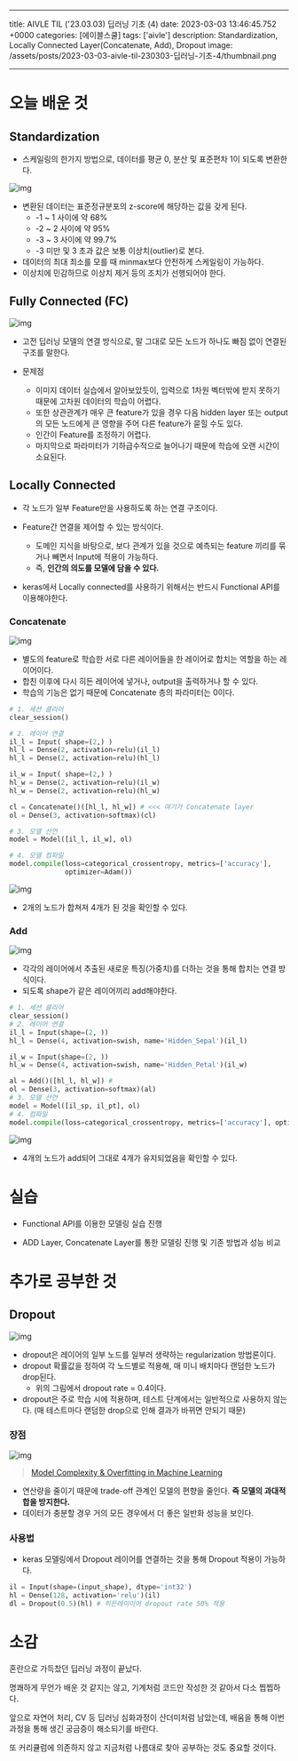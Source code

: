

---
title: AIVLE TIL ('23.03.03) 딥러닝 기초 (4)
date: 2023-03-03 13:46:45.752 +0000
categories: [에이블스쿨]
tags: ['aivle']
description: Standardization, Locally Connected Layer(Concatenate, Add), Dropout
image: /assets/posts/2023-03-03-aivle-til-230303-딥러닝-기초-4/thumbnail.png

---

# 오늘 배운 것

## Standardization

- 스케일링의 한가지 방법으로, 데이터를 평균 0, 분산 및 표준편차 1이 되도록 변환한다.

![img](/assets/posts/2023-03-03-aivle-til-230303-딥러닝-기초-4/img0.png)

- 변환된 데이터는 표준정규분포의 z-score에 해당하는 값을 갖게 된다. 
    - -1 ~ 1 사이에 약 68%
    - -2 ~ 2 사이에 약 95%
    - -3 ~ 3 사이에 약 99.7%
    - -3 미만 및 3 초과 값은 보통 이상치(outlier)로 본다.
- 데이터의 최대 최소를 모를 때 minmax보다 안전하게 스케일링이 가능하다.
- 이상치에 민감하므로 이상치 제거 등의 조치가 선행되어야 한다.

## Fully Connected (FC)

![img](/assets/posts/2023-03-03-aivle-til-230303-딥러닝-기초-4/img1.png)

- 고전 딥러닝 모델의 연결 방식으로, 말 그대로 모든 노드가 하나도 빠짐 없이 연결된 구조를 말한다.


- 문제점
    - 이미지 데이터 실습에서 알아보았듯이, 입력으로 1차원 벡터밖에 받지 못하기 때문에 고차원 데이터의 학습이 어렵다.
    - 또한 상관관계가 매우 큰 feature가 있을 경우 다음 hidden layer 또는 output의 모든 노드에게 큰 영향을 주어 다른 feature가 묻힐 수도 있다.
    - 인간이 Feature를 조정하기 어렵다.
    - 마지막으로 파라미터가 기하급수적으로 늘어나기 때문에 학습에 오랜 시간이 소요된다.
    
## Locally Connected

- 각 노드가 일부 Feature만을 사용하도록 하는 연결 구조이다.
- Feature간 연결을 제어할 수 있는 방식이다.
    - 도메인 지식을 바탕으로, 보다 관계가 있을 것으로 예측되는 feature 끼리를 묶거나 빼면서 Input에 적용이 가능하다.
    - 즉, **인간의 의도를 모델에 담을 수 있다.**


- keras에서 Locally connected를 사용하기 위해서는 반드시 Functional API를 이용해야한다.
    
### Concatenate

![img](/assets/posts/2023-03-03-aivle-til-230303-딥러닝-기초-4/img2.png)

- 별도의 feature로 학습한 서로 다른 레이어들을 한 레이어로 합치는 역할을 하는 레이어이다.
- 합친 이후에 다시 히든 레이어에 넣거나, output을 출력하거나 할 수 있다.
- 학습의 기능은 없기 때문에 Concatenate 층의 파라미터는 0이다.

```python
# 1. 세션 클리어
clear_session()

# 2. 레이어 연결
il_l = Input( shape=(2,) )
hl_l = Dense(2, activation=relu)(il_l)
hl_l = Dense(2, activation=relu)(hl_l)

il_w = Input( shape=(2,) )
hl_w = Dense(2, activation=relu)(il_w)
hl_w = Dense(2, activation=relu)(hl_w)

cl = Concatenate()([hl_l, hl_w]) # <<< 여기가 Concatenate layer
ol = Dense(3, activation=softmax)(cl)

# 3. 모델 선언
model = Model([il_l, il_w], ol)

# 4. 모델 컴파일
model.compile(loss=categorical_crossentropy, metrics=['accuracy'],
              optimizer=Adam())
```

![img](/assets/posts/2023-03-03-aivle-til-230303-딥러닝-기초-4/img3.png)

- 2개의 노드가 합쳐져 4개가 된 것을 확인할 수 있다.

### Add

![img](/assets/posts/2023-03-03-aivle-til-230303-딥러닝-기초-4/img4.png)

- 각각의 레이어에서 추출된 새로운 특징(가중치)를 더하는 것을 통해 합치는 연결 방식이다.
- 되도록 shape가 같은 레이어끼리 add해야한다.

```python
# 1. 세션 클리어
clear_session()
# 2. 레이어 연결
il_l = Input(shape=(2, ))
hl_l = Dense(4, activation=swish, name='Hidden_Sepal')(il_l)

il_w = Input(shape=(2, ))
hl_w = Dense(4, activation=swish, name='Hidden_Petal')(il_w)

al = Add()([hl_l, hl_w]) #
ol = Dense(3, activation=softmax)(al)
# 3. 모델 선언
model = Model([il_sp, il_pt], ol)
# 4. 컴파일
model.compile(loss=categorical_crossentropy, metrics=['accuracy'], optimizer=Adam())
```

![img](/assets/posts/2023-03-03-aivle-til-230303-딥러닝-기초-4/img5.png)

- 4개의 노드가 add되어 그대로 4개가 유지되었음을 확인할 수 있다.

# 실습

- Functional API를 이용한 모델링 실습 진행

- ADD Layer, Concatenate Layer를 통한 모델링 진행 및 기존 방법과 성능 비교

# 추가로 공부한 것

## Dropout

![img](/assets/posts/2023-03-03-aivle-til-230303-딥러닝-기초-4/img6.png)

- dropout은 레이어의 일부 노드를 일부러 생략하는 regularization 방법론이다.
- dropout 확률값을 정하여 각 노드별로 적용해, 매 미니 배치마다 랜덤한 노드가 drop된다.
    - 위의 그림에서 dropout rate = 0.4이다.
- dropout은 주로 학습 시에 적용하며, 테스트 단계에서는 일반적으로 사용하지 않는다. (매 테스트마다 랜덤한 drop으로 인해 결과가 바뀌면 안되기 때문)

### 장점

![img](/assets/posts/2023-03-03-aivle-til-230303-딥러닝-기초-4/img7.png)
> [Model Complexity & Overfitting in Machine Learning](https://vitalflux.com/model-complexity-overfitting-in-machine-learning/)


- 연산량을 줄이기 때문에 trade-off 관계인 모델의 편향을 줄인다.
**즉 모델의 과대적합을 방지한다.**
- 데이터가 충분할 경우 거의 모든 경우에서 더 좋은 일반화 성능을 보인다.

### 사용법

- keras 모델링에서 Dropout 레이어를 연결하는 것을 통해 Dropout 적용이 가능하다.

```python
il = Input(shape=(input_shape), dtype='int32')
hl = Dense(128, activation='relu')(il)
dl = Dropout(0.5)(hl) # 히든레이이어 dropout rate 50% 적용
```

# 소감

혼란으로 가득찼던 딥러닝 과정이 끝났다.

명쾌하게 무언가 배운 것 같지는 않고, 기계처럼 코드만 작성한 것 같아서 다소 찝찝하다.

앞으로 자연어 처리, CV 등 딥러닝 심화과정이 산더미처럼 남았는데, 배움을 통해 이번 과정을 통해 생긴 궁금증이 해소되기를 바란다.

또 커리큘럼에 의존하지 않고 지금처럼 나름대로 찾아 공부하는 것도 중요할 것이다.

        